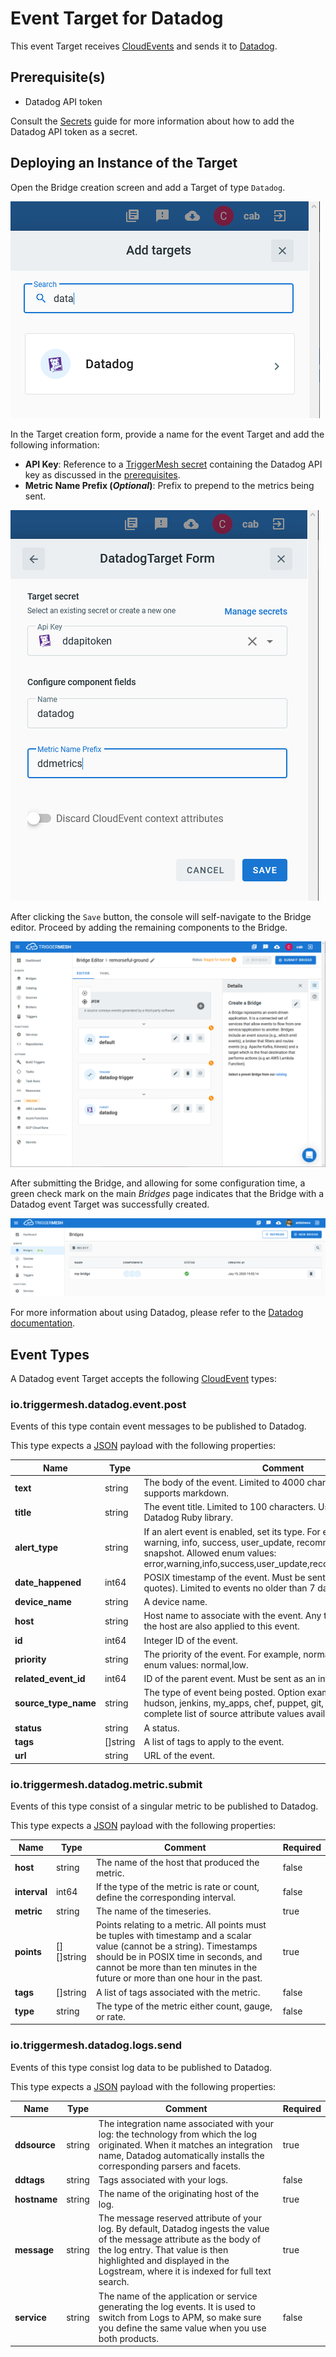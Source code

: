 # Event Target for Datadog

This event Target receives [CloudEvents][ce] and sends it to [Datadog][datadog].

## Prerequisite(s)

- Datadog API token

Consult the [Secrets](../guides/secrets.md) guide for more information about
how to add the Datadog API token as a secret.

## Deploying an Instance of the Target

Open the Bridge creation screen and add a Target of type `Datadog`.

![Adding a Datadog Target](../../assets/images/datadog-target/create-bridge-1.png)

In the Target creation form, provide a name for the event Target and add the following information:

- **API Key**: Reference to a [TriggerMesh secret](../guides/secrets.md) containing the Datadog API key as discussed in the [prerequisites](#prerequisites).
- **Metric Name Prefix (_Optional_)**: Prefix to prepend to the metrics being sent.

![Datadog Target form](../../assets/images/datadog-target/create-bridge-2.png)

After clicking the `Save` button, the console will self-navigate to the Bridge editor. Proceed by adding the remaining components to the Bridge.

![Bridge overview](../../assets/images/datadog-target/create-bridge-3.png)

After submitting the Bridge, and allowing for some configuration time, a green check mark on the main _Bridges_ page indicates that the Bridge with a Datadog event Target was successfully created.

![Bridge status](../../assets/images/bridge-status-green.png)

For more information about using Datadog, please refer to the [Datadog documentation][datadog].

## Event Types

A Datadog event Target accepts the following [CloudEvent][ce] types:

### io.triggermesh.datadog.event.post

Events of this type contain event messages to be published to Datadog.

This type expects a [JSON][ce-jsonformat] payload with the following properties:

| Name  |  Type |  Comment | Required |
| ---|---|---|---|
| **text**|string|The body of the event. Limited to 4000 characters. The text supports markdown. |true|
| **title**|string|The event title. Limited to 100 characters. Use msg_title with the Datadog Ruby library.|true|
| **alert_type**|string|If an alert event is enabled, set its type. For example, error, warning, info, success, user_update, recommendation, and snapshot. Allowed enum values: error,warning,info,success,user_update,recommendation,snapshot. | false|
| **date_happened**|int64|POSIX timestamp of the event. Must be sent as an integer (i.e. no quotes). Limited to events no older than 7 days.| false|
| **device_name**|string|A device name.| false|
| **host**|string|Host name to associate with the event. Any tags associated with the host are also applied to this event.| false|
| **id**|int64|Integer ID of the event.| false|
| **priority**|string|The priority of the event. For example, normal or low. Allowed enum values: normal,low. | false|
| **related_event_id**|int64|ID of the parent event. Must be sent as an integer (i.e. no quotes).| false|
| **source_type_name**|string|The type of event being posted. Option examples include nagios, hudson, jenkins, my_apps, chef, puppet, git, bitbucket, etc. A complete list of source attribute values available here.|false|
| **status**|string|A status.|false|
| **tags**|[]string|A list of tags to apply to the event.|false|
| **url**|string|URL of the event.|false|


### io.triggermesh.datadog.metric.submit

Events of this type consist of a singular metric to be published to Datadog.

This type expects a [JSON][ce-jsonformat] payload with the following properties:

| Name | Type | Comment | Required |
|---|---|---|---|
| **host**|string|The name of the host that produced the metric.|false|
| **interval**|int64|If the type of the metric is rate or count, define the corresponding interval.|false|
| **metric**|string|The name of the timeseries.|true|
| **points**|[][]string|Points relating to a metric. All points must be tuples with timestamp and a scalar value (cannot be a string). Timestamps should be in POSIX time in seconds, and cannot be more than ten minutes in the future or more than one hour in the past.|true|
| **tags**|[]string|A list of tags associated with the metric.|false|
| **type**|string|The type of the metric either count, gauge, or rate.|false|

### io.triggermesh.datadog.logs.send

Events of this type consist log data to be published to Datadog.

This type expects a [JSON][ce-jsonformat] payload with the following properties:

| Name | Type | Comment | Required |
|---|---|---|---|
| **ddsource**|string|The integration name associated with your log: the technology from which the log originated. When it matches an integration name, Datadog automatically installs the corresponding parsers and facets.|true|
| **ddtags**|string|Tags associated with your logs.|false|
| **hostname**|string|The name of the originating host of the log.|true|
| **message**|string|The message reserved attribute of your log. By default, Datadog ingests the value of the message attribute as the body of the log entry. That value is then highlighted and displayed in the Logstream, where it is indexed for full text search.|true|
| **service**|string|The name of the application or service generating the log events. It is used to switch from Logs to APM, so make sure you define the same value when you use both products.|false|

[ce]: https://cloudevents.io/
[ce-jsonformat]: https://github.com/cloudevents/spec/blob/v1.0/json-format.md
[datadog]: https://docs.datadoghq.com
